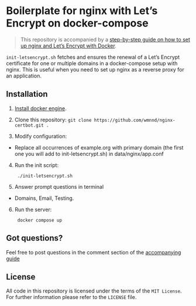# Boilerplate for nginx with Let’s Encrypt on docker-compose

> This repository is accompanied by a [step-by-step guide on how to
set up nginx and Let’s Encrypt with Docker](https://medium.com/@pentacent/nginx-and-lets-encrypt-with-docker-in-less-than-5-minutes-b4b8a60d3a71).

`init-letsencrypt.sh` fetches and ensures the renewal of a Let’s
Encrypt certificate for one or multiple domains in a docker-compose
setup with nginx.
This is useful when you need to set up nginx as a reverse proxy for an
application.

## Installation
1. [Install docker engine](https://docs.docker.com/engine/install/).

2. Clone this repository: `git clone https://github.com/wmnnd/nginx-certbot.git .`

3. Modify configuration:
- Replace all occurrences of example.org with primary domain (the first one you will add to init-letsencrypt.sh) in data/nginx/app.conf

4. Run the init script:

        ./init-letsencrypt.sh

5. Answer prompt questions in terminal
- Domains, Email, Testing.

6. Run the server:

        docker compose up

## Got questions?
Feel free to post questions in the comment section of the [accompanying guide](https://medium.com/@pentacent/nginx-and-lets-encrypt-with-docker-in-less-than-5-minutes-b4b8a60d3a71)

## License
All code in this repository is licensed under the terms of the `MIT License`. For further information please refer to the `LICENSE` file.
